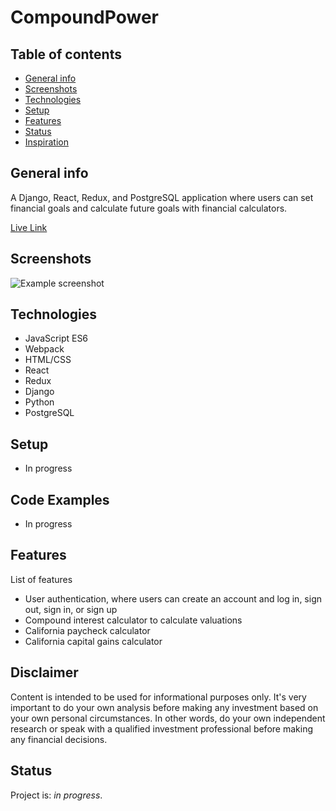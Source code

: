 # CompoundPower

## Table of contents
* [General info](#general-info)
* [Screenshots](#screenshots)
* [Technologies](#technologies)
* [Setup](#setup)
* [Features](#features)
* [Status](#status)
* [Inspiration](#inspiration)

## General info
A Django, React, Redux, and PostgreSQL application where users can set financial goals and calculate future goals with financial calculators.

[Live Link]()

## Screenshots
![Example screenshot]()

## Technologies
* JavaScript ES6
* Webpack
* HTML/CSS
* React
* Redux
* Django
* Python
* PostgreSQL

## Setup
* In progress

## Code Examples
* In progress

## Features
List of features
* User authentication, where users can create an account and log in, sign out, sign in, or sign up
* Compound interest calculator to calculate valuations
* California paycheck calculator
* California capital gains calculator

## Disclaimer
Content is intended to be used for informational purposes only. It's very important to do your own analysis before making
any investment based on your own personal circumstances. In other words, do your own independent research or speak with a
qualified investment professional before making any financial decisions.

## Status
Project is: _in progress_. 
